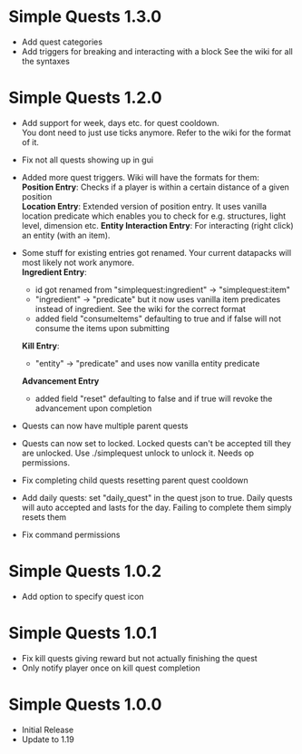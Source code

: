 Simple Quests 1.3.0
================
- Add quest categories
- Add triggers for breaking and interacting with a block
  See the wiki for all the syntaxes

Simple Quests 1.2.0
================
- Add support for week, days etc. for quest cooldown.  
  You dont need to just use ticks anymore.
  Refer to the wiki for the format of it.
- Fix not all quests showing up in gui
- Added more quest triggers. Wiki will have the formats for them:  
  **Position Entry**: Checks if a player is within a certain distance of a given position  
  **Location Entry**: Extended version of position entry. It uses vanilla location predicate which enables you to
  check for e.g. structures, light level, dimension etc.
  **Entity Interaction Entry**: For interacting (right click) an entity (with an item).
- Some stuff for existing entries got renamed. Your current datapacks will most likely not work anymore.  
  **Ingredient Entry**: 
  - id got renamed from "simplequest:ingredient" -> "simplequest:item"
  - "ingredient" -> "predicate" but it now uses vanilla item predicates instead of ingredient. See the wiki for the correct format
  - added field "consumeItems" defaulting to true and if false will not consume the items upon submitting
  
  **Kill Entry**:
  - "entity" -> "predicate" and uses now vanilla entity predicate  
  
  **Advancement Entry**
  - added field "reset" defaulting to false and if true will revoke the advancement upon completion
- Quests can now have multiple parent quests
- Quests can now set to locked. Locked quests can't be accepted till they are unlocked.
  Use ./simplequest unlock <player> <id> to unlock it. Needs op permissions.
- Fix completing child quests resetting parent quest cooldown
- Add daily quests: set "daily_quest" in the quest json to true.
  Daily quests will auto accepted and lasts for the day. Failing to complete them simply resets them
- Fix command permissions

Simple Quests 1.0.2
================
- Add option to specify quest icon

Simple Quests 1.0.1
================
- Fix kill quests giving reward but not actually finishing the quest
- Only notify player once on kill quest completion

Simple Quests 1.0.0
================
- Initial Release
- Update to 1.19